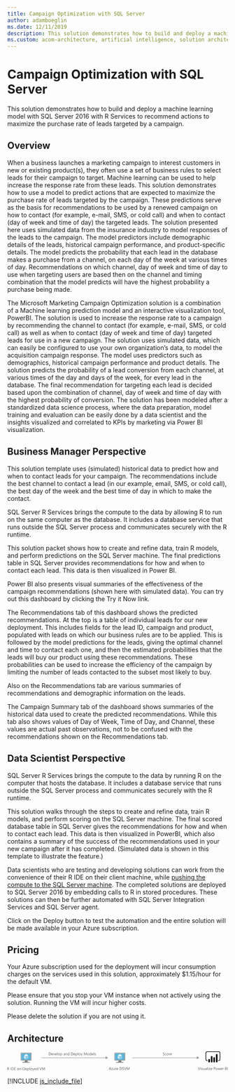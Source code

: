 ```yaml
---
title: Campaign Optimization with SQL Server
author: adamboeglin
ms.date: 12/11/2019
description: This solution demonstrates how to build and deploy a machine learning model with SQL Server 2016 with R Services to recommend actions to maximize the purchase rate of leads targeted by a campaign.
ms.custom: acom-architecture, artificial intelligence, solution architectures, Azure, ai gallery
---
```

# Campaign Optimization with SQL Server

This solution demonstrates how to build and deploy a machine learning model with SQL Server 2016 with R Services to recommend actions to maximize the purchase rate of leads targeted by a campaign.


## Overview

When a business launches a marketing campaign to interest customers in new or existing product(s), they often use a set of business rules to select leads for their campaign to target. Machine learning can be used to help increase the response rate from these leads. This solution demonstrates how to use a model to predict actions that are expected to maximize the purchase rate of leads targeted by the campaign. These predictions serve as the basis for recommendations to be used by a renewed campaign on how to contact (for example, e-mail, SMS, or cold call) and when to contact (day of week and time of day) the targeted leads. The solution presented here uses simulated data from the insurance industry to model responses of the leads to the campaign. The model predictors include demographic details of the leads, historical campaign performance, and product-specific details. The model predicts the probability that each lead in the database makes a purchase from a channel, on each day of the week at various times of day. Recommendations on which channel, day of week and time of day to use when targeting users are based then on the channel and timing combination that the model predicts will have the highest probability a purchase being made.

The Microsoft Marketing Campaign Optimization solution is a combination of a Machine learning prediction model and an interactive visualization tool, PowerBI. The solution is used to increase the response rate to a campaign by recommending the channel to contact (for example, e-mail, SMS, or cold call) as well as when to contact (day of week and time of day) targeted leads for use in a new campaign. The solution uses simulated data, which can easily be configured to use your own organization’s data, to model the acquisition campaign response. The model uses predictors such as demographics, historical campaign performance and product details. The solution predicts the probability of a lead conversion from each channel, at various times of the day and days of the week, for every lead in the database. The final recommendation for targeting each lead is decided based upon the combination of channel, day of week and time of day with the highest probability of conversion. The solution has been modeled after a standardized data science process, where the data preparation, model training and evaluation can be easily done by a data scientist and the insights visualized and correlated to KPIs by marketing via Power BI visualization.


## Business Manager Perspective

This solution template uses (simulated) historical data to predict how and when to contact leads for your campaign. The recommendations include the best channel to contact a lead (in our example, email, SMS, or cold call), the best day of the week and the best time of day in which to make the contact.

SQL Server R Services brings the compute to the data by allowing R to run on the same computer as the database. It includes a database service that runs outside the SQL Server process and communicates securely with the R runtime.

This solution packet shows how to create and refine data, train R models, and perform predictions on the SQL Server machine. The final predictions table in SQL Server provides recommendations for how and when to contact each lead. This data is then visualized in Power BI.

Power BI also presents visual summaries of the effectiveness of the campaign recommendations (shown here with simulated data). You can try out this dashboard by clicking the Try it Now link.

The Recommendations tab of this dashboard shows the predicted recommendations. At the top is a table of individual leads for our new deployment. This includes fields for the lead ID, campaign and product, populated with leads on which our business rules are to be applied. This is followed by the model predictions for the leads, giving the optimal channel and time to contact each one, and then the estimated probabilities that the leads will buy our product using these recommendations. These probabilities can be used to increase the efficiency of the campaign by limiting the number of leads contacted to the subset most likely to buy.

Also on the Recommendations tab are various summaries of recommendations and demographic information on the leads.

The Campaign Summary tab of the dashboard shows summaries of the historical data used to create the predicted recommendations. While this tab also shows values of Day of Week, Time of Day, and Channel, these values are actual past observations, not to be confused with the recommendations shown on the Recommendations tab.


## Data Scientist Perspective

SQL Server R Services brings the compute to the data by running R on the computer that hosts the database. It includes a database service that runs outside the SQL Server process and communicates securely with the R runtime.

This solution walks through the steps to create and refine data, train R models, and perform scoring on the SQL Server machine. The final scored database table in SQL Server gives the recommendations for how and when to contact each lead. This data is then visualized in PowerBI, which also contains a summary of the success of the recommendations used in your new campaign after it has completed. (Simulated data is shown in this template to illustrate the feature.)

Data scientists who are testing and developing solutions can work from the convenience of their R IDE on their client machine, while [pushing the compute to the SQL Server machine](https://docs.microsoft.com/en-us/sql/advanced-analytics/r/getting-started-with-sql-server-r-services/). The completed solutions are deployed to SQL Server 2016 by embedding calls to R in stored procedures. These solutions can then be further automated with SQL Server Integration Services and SQL Server agent.

Click on the Deploy button to test the automation and the entire solution will be made available in your Azure subscription.


## Pricing

Your Azure subscription used for the deployment will incur consumption charges on the services used in this solution, approximately $1.15/hour for the default VM.

Please ensure that you stop your VM instance when not actively using the solution. Running the VM will incur higher costs.

Please delete the solution if you are not using it.


## Architecture

<svg class="architecture-diagram" aria-labelledby="campaign-optimization-with-sql-server" height="71.779" viewbox="0 0 811.074 71.779" width="811.074" xmlns="https://www.w3.org/2000/svg"><title id="campaign-optimization-with-sql-server">Campaign Optimization with SQL Server</title><desc>This solution demonstrates how to build and deploy a machine learning model with SQL Server 2016 with R Services to recommend actions to maximize the purchase rate of leads targeted by a campaign.</desc><rect fill="#969696" height="1.5" width="238.266" x="124.922" y="22.731"></rect><polygon fill="#969696" points="361.655 18.246 370.722 23.481 361.655 28.717 361.655 18.246"></polygon><rect fill="#969696" height="1.5" width="239.266" x="459.922" y="22.731"></rect><polygon fill="#969696" points="697.655 18.246 706.722 23.481 697.655 28.717 697.655 18.246"></polygon><path d="M382.074,67.9H380.8l-1.039-2.748h-4.156L374.63,67.9h-1.278l3.76-9.8H378.3Zm-2.687-3.78-1.538-4.177a4,4,0,0,1-.15-.656h-.027a3.733,3.733,0,0,1-.157.656l-1.524,4.177Z" fill="#5b5b5b"></path><path d="M388.247,61.224,384.1,66.946h4.1V67.9h-5.749v-.349L386.6,61.86h-3.753V60.9h5.4Z" fill="#5b5b5b"></path><path d="M395.356,67.9h-1.121V66.8h-.027a2.3,2.3,0,0,1-2.16,1.271q-2.5,0-2.5-2.98V60.9h1.114v4.006q0,2.215,1.7,2.215a1.719,1.719,0,0,0,1.351-.6,2.321,2.321,0,0,0,.529-1.583V60.9h1.121Z" fill="#5b5b5b"></path><path d="M401.27,62.037a1.372,1.372,0,0,0-.848-.226,1.433,1.433,0,0,0-1.2.677,3.136,3.136,0,0,0-.481,1.846V67.9h-1.121v-7h1.121v1.442h.027a2.447,2.447,0,0,1,.731-1.152,1.67,1.67,0,0,1,1.1-.413,1.837,1.837,0,0,1,.67.1Z" fill="#5b5b5b"></path><path d="M407.928,64.683h-4.942a2.614,2.614,0,0,0,.629,1.8,2.167,2.167,0,0,0,1.654.636,3.441,3.441,0,0,0,2.174-.779V67.4a4.065,4.065,0,0,1-2.44.67,2.954,2.954,0,0,1-2.331-.954,3.9,3.9,0,0,1-.848-2.683,3.832,3.832,0,0,1,.926-2.663,2.973,2.973,0,0,1,2.3-1.028,2.63,2.63,0,0,1,2.126.889,3.707,3.707,0,0,1,.752,2.468Zm-1.148-.95a2.286,2.286,0,0,0-.468-1.511,1.6,1.6,0,0,0-1.282-.54,1.809,1.809,0,0,0-1.347.567A2.574,2.574,0,0,0,403,63.733Z" fill="#5b5b5b"></path><path d="M413.608,67.9V58.1h2.707q5.181,0,5.182,4.778a4.811,4.811,0,0,1-1.439,3.646,5.334,5.334,0,0,1-3.852,1.378Zm1.148-8.764v7.725h1.463a4.155,4.155,0,0,0,3-1.032,3.868,3.868,0,0,0,1.073-2.926q0-3.768-4.006-3.767Z" fill="#5b5b5b"></path><path d="M422.967,67.506V66.153a2.633,2.633,0,0,0,.558.369,4.349,4.349,0,0,0,.684.276,5.231,5.231,0,0,0,.721.175,4.018,4.018,0,0,0,.67.062,2.624,2.624,0,0,0,1.582-.393,1.476,1.476,0,0,0,.35-1.822,2,2,0,0,0-.482-.537,4.815,4.815,0,0,0-.729-.465c-.279-.147-.582-.3-.905-.468q-.513-.259-.957-.526a4.13,4.13,0,0,1-.772-.588,2.451,2.451,0,0,1-.516-.729,2.479,2.479,0,0,1,.105-2.119,2.519,2.519,0,0,1,.772-.816,3.5,3.5,0,0,1,1.091-.479,4.955,4.955,0,0,1,1.247-.157,4.783,4.783,0,0,1,2.112.349v1.292a3.829,3.829,0,0,0-2.229-.6,3.636,3.636,0,0,0-.752.079,2.084,2.084,0,0,0-.67.256,1.491,1.491,0,0,0-.479.458,1.216,1.216,0,0,0-.185.684,1.413,1.413,0,0,0,.14.649,1.6,1.6,0,0,0,.414.5,4.121,4.121,0,0,0,.666.438q.394.212.906.465t1,.547a4.573,4.573,0,0,1,.827.636,2.815,2.815,0,0,1,.563.772,2.163,2.163,0,0,1,.209.971,2.472,2.472,0,0,1-.283,1.228,2.341,2.341,0,0,1-.766.816,3.379,3.379,0,0,1-1.111.455,6.129,6.129,0,0,1-1.326.14,5.326,5.326,0,0,1-.574-.038q-.343-.037-.7-.109a5.43,5.43,0,0,1-.674-.178A2.09,2.09,0,0,1,422.967,67.506Z" fill="#5b5b5b"></path><path d="M438.149,58.1l-3.63,9.8h-1.265L429.7,58.1h1.278l2.714,7.772a4.68,4.68,0,0,1,.2.868h.027a4.217,4.217,0,0,1,.226-.882l2.769-7.759Z" fill="#5b5b5b"></path><path d="M449.552,67.9H448.41V61.326q0-.779.1-1.907h-.027a6.194,6.194,0,0,1-.294.95l-3.35,7.533h-.561l-3.343-7.479a5.8,5.8,0,0,1-.294-1h-.027q.054.589.055,1.921V67.9h-1.107V58.1h1.518l3.008,6.836a8.77,8.77,0,0,1,.451,1.176h.041c.2-.538.354-.938.472-1.2l3.069-6.809h1.436Z" fill="#5b5b5b"></path><path d="M572.794,13.506V12.153a2.625,2.625,0,0,0,.557.369,4.466,4.466,0,0,0,.684.276,5.349,5.349,0,0,0,.722.175,4.018,4.018,0,0,0,.67.062,2.631,2.631,0,0,0,1.583-.393,1.333,1.333,0,0,0,.522-1.132,1.317,1.317,0,0,0-.175-.69,1.961,1.961,0,0,0-.481-.537,4.9,4.9,0,0,0-.728-.465q-.422-.221-.906-.468-.513-.259-.957-.526a4.1,4.1,0,0,1-.772-.588A2.472,2.472,0,0,1,573,7.507a2.252,2.252,0,0,1-.187-.953,2.241,2.241,0,0,1,.294-1.166,2.529,2.529,0,0,1,.772-.816,3.5,3.5,0,0,1,1.09-.479,4.968,4.968,0,0,1,1.248-.157,4.783,4.783,0,0,1,2.112.349V5.576a3.826,3.826,0,0,0-2.229-.6,3.643,3.643,0,0,0-.752.079,2.093,2.093,0,0,0-.67.256,1.491,1.491,0,0,0-.479.458,1.216,1.216,0,0,0-.185.684,1.4,1.4,0,0,0,.141.649,1.584,1.584,0,0,0,.413.5,4.132,4.132,0,0,0,.667.438q.393.212.905.465t1,.547a4.573,4.573,0,0,1,.827.636,2.859,2.859,0,0,1,.564.772,2.176,2.176,0,0,1,.208.971,2.462,2.462,0,0,1-.284,1.228,2.315,2.315,0,0,1-.766.816,3.357,3.357,0,0,1-1.11.455,6.122,6.122,0,0,1-1.326.14,5.326,5.326,0,0,1-.574-.038q-.341-.037-.7-.109a5.325,5.325,0,0,1-.673-.178A2.048,2.048,0,0,1,572.794,13.506Z" fill="#5b5b5b"></path><path d="M585.311,13.581a3.637,3.637,0,0,1-1.914.485,3.174,3.174,0,0,1-2.417-.974,3.536,3.536,0,0,1-.919-2.526,3.877,3.877,0,0,1,.991-2.778,3.465,3.465,0,0,1,2.646-1.05,3.688,3.688,0,0,1,1.627.342V8.229a2.852,2.852,0,0,0-1.668-.547,2.259,2.259,0,0,0-1.761.769,2.926,2.926,0,0,0-.687,2.021,2.782,2.782,0,0,0,.646,1.941,2.23,2.23,0,0,0,1.733.711,2.807,2.807,0,0,0,1.723-.608Z" fill="#5b5b5b"></path><path d="M589.932,14.067a3.245,3.245,0,0,1-2.478-.981,3.629,3.629,0,0,1-.927-2.6,3.784,3.784,0,0,1,.964-2.755,3.468,3.468,0,0,1,2.6-.991,3.141,3.141,0,0,1,2.444.964,3.824,3.824,0,0,1,.878,2.673,3.761,3.761,0,0,1-.946,2.683A3.318,3.318,0,0,1,589.932,14.067Zm.082-6.385a2.132,2.132,0,0,0-1.709.735,3.017,3.017,0,0,0-.629,2.026,2.855,2.855,0,0,0,.636,1.962,2.161,2.161,0,0,0,1.7.718,2.049,2.049,0,0,0,1.671-.7,3.048,3.048,0,0,0,.585-2,3.1,3.1,0,0,0-.585-2.023A2.039,2.039,0,0,0,590.014,7.682Z" fill="#5b5b5b"></path><path d="M598.859,8.037a1.372,1.372,0,0,0-.848-.226,1.433,1.433,0,0,0-1.2.677,3.136,3.136,0,0,0-.481,1.846V13.9h-1.121v-7h1.121V8.345h.027a2.447,2.447,0,0,1,.731-1.152,1.67,1.67,0,0,1,1.1-.413,1.837,1.837,0,0,1,.67.1Z" fill="#5b5b5b"></path><path d="M605.518,10.683h-4.942a2.614,2.614,0,0,0,.629,1.8,2.167,2.167,0,0,0,1.654.636,3.441,3.441,0,0,0,2.174-.779V13.4a4.065,4.065,0,0,1-2.44.67,2.954,2.954,0,0,1-2.331-.954,3.9,3.9,0,0,1-.848-2.683,3.832,3.832,0,0,1,.926-2.663,2.973,2.973,0,0,1,2.3-1.028,2.63,2.63,0,0,1,2.126.889,3.707,3.707,0,0,1,.752,2.468Zm-1.148-.95a2.286,2.286,0,0,0-.468-1.511,1.6,1.6,0,0,0-1.282-.54,1.809,1.809,0,0,0-1.347.567,2.574,2.574,0,0,0-.684,1.483Z" fill="#5b5b5b"></path><path d="M152.753,13.9V4.1h2.707q5.181,0,5.182,4.778a4.812,4.812,0,0,1-1.439,3.646,5.336,5.336,0,0,1-3.852,1.378ZM153.9,5.139v7.725h1.463a4.155,4.155,0,0,0,3-1.032,3.87,3.87,0,0,0,1.073-2.926q0-3.768-4.006-3.767Z" fill="#5b5b5b"></path><path d="M168.045,10.683H163.1a2.616,2.616,0,0,0,.629,1.8,2.167,2.167,0,0,0,1.654.636,3.441,3.441,0,0,0,2.174-.779V13.4a4.065,4.065,0,0,1-2.44.67,2.955,2.955,0,0,1-2.331-.954,3.9,3.9,0,0,1-.848-2.683,3.83,3.83,0,0,1,.926-2.663,2.971,2.971,0,0,1,2.3-1.028,2.631,2.631,0,0,1,2.126.889,3.707,3.707,0,0,1,.752,2.468Zm-1.148-.95a2.281,2.281,0,0,0-.468-1.511,1.6,1.6,0,0,0-1.282-.54,1.808,1.808,0,0,0-1.347.567,2.577,2.577,0,0,0-.684,1.483Z" fill="#5b5b5b"></path><path d="M175.243,6.9l-2.789,7h-1.1l-2.652-7h1.23l1.777,5.086a4.618,4.618,0,0,1,.246.978h.027a4.576,4.576,0,0,1,.219-.95L174.061,6.9Z" fill="#5b5b5b"></path><path d="M181.99,10.683h-4.942a2.616,2.616,0,0,0,.629,1.8,2.167,2.167,0,0,0,1.654.636,3.441,3.441,0,0,0,2.174-.779V13.4a4.065,4.065,0,0,1-2.44.67,2.955,2.955,0,0,1-2.331-.954,3.9,3.9,0,0,1-.848-2.683,3.83,3.83,0,0,1,.926-2.663,2.971,2.971,0,0,1,2.3-1.028,2.631,2.631,0,0,1,2.126.889,3.707,3.707,0,0,1,.752,2.468Zm-1.148-.95a2.281,2.281,0,0,0-.468-1.511,1.6,1.6,0,0,0-1.282-.54,1.808,1.808,0,0,0-1.347.567,2.577,2.577,0,0,0-.684,1.483Z" fill="#5b5b5b"></path><path d="M184.807,13.9h-1.121V3.539h1.121Z" fill="#5b5b5b"></path><path d="M190,14.067a3.246,3.246,0,0,1-2.478-.981,3.631,3.631,0,0,1-.926-2.6,3.784,3.784,0,0,1,.964-2.755,3.468,3.468,0,0,1,2.6-.991,3.14,3.14,0,0,1,2.444.964,3.822,3.822,0,0,1,.878,2.673,3.759,3.759,0,0,1-.947,2.683A3.316,3.316,0,0,1,190,14.067Zm.082-6.385a2.131,2.131,0,0,0-1.709.735,3.015,3.015,0,0,0-.629,2.026,2.855,2.855,0,0,0,.636,1.962,2.161,2.161,0,0,0,1.7.718,2.051,2.051,0,0,0,1.671-.7,3.054,3.054,0,0,0,.584-2,3.107,3.107,0,0,0-.584-2.023A2.041,2.041,0,0,0,190.084,7.682Z" fill="#5b5b5b"></path><path d="M196.428,12.891H196.4v4.231h-1.121V6.9H196.4v1.23h.027a2.651,2.651,0,0,1,2.42-1.395,2.563,2.563,0,0,1,2.112.94,3.89,3.89,0,0,1,.759,2.519,4.344,4.344,0,0,1-.854,2.813,2.848,2.848,0,0,1-2.338,1.056A2.341,2.341,0,0,1,196.428,12.891Zm-.027-2.823v.978a2.084,2.084,0,0,0,.564,1.474,2.012,2.012,0,0,0,3.028-.175,3.573,3.573,0,0,0,.578-2.167,2.822,2.822,0,0,0-.54-1.832,1.789,1.789,0,0,0-1.463-.663A1.984,1.984,0,0,0,197,8.363,2.5,2.5,0,0,0,196.4,10.068Z" fill="#5b5b5b"></path><path d="M212.355,13.9h-1.121V12.809h-.027a2.347,2.347,0,0,1-2.153,1.258,2.3,2.3,0,0,1-1.637-.554,1.919,1.919,0,0,1-.591-1.47q0-1.961,2.311-2.283l2.1-.294q0-1.784-1.442-1.784a3.445,3.445,0,0,0-2.283.861V7.395a4.337,4.337,0,0,1,2.379-.656q2.468,0,2.468,2.611Zm-1.121-3.541-1.688.232a2.759,2.759,0,0,0-1.176.386,1.115,1.115,0,0,0-.4.981,1.067,1.067,0,0,0,.366.837,1.411,1.411,0,0,0,.974.325,1.8,1.8,0,0,0,1.377-.585,2.086,2.086,0,0,0,.543-1.479Z" fill="#5b5b5b"></path><path d="M220.278,13.9h-1.121V9.91q0-2.228-1.627-2.229a1.766,1.766,0,0,0-1.391.632,2.346,2.346,0,0,0-.55,1.6V13.9h-1.121v-7h1.121V8.065h.027a2.526,2.526,0,0,1,2.3-1.326,2.142,2.142,0,0,1,1.757.741,3.308,3.308,0,0,1,.608,2.144Z" fill="#5b5b5b"></path><path d="M228.365,13.9h-1.121V12.713h-.027a2.824,2.824,0,0,1-4.515.413,3.853,3.853,0,0,1-.79-2.56,4.2,4.2,0,0,1,.875-2.782,2.885,2.885,0,0,1,2.331-1.046,2.243,2.243,0,0,1,2.1,1.135h.027V3.539h1.121Zm-1.121-3.165V9.705a2,2,0,0,0-.561-1.436,1.882,1.882,0,0,0-1.422-.588,1.936,1.936,0,0,0-1.613.752,3.294,3.294,0,0,0-.588,2.078,2.966,2.966,0,0,0,.564,1.911,1.843,1.843,0,0,0,1.514.7,1.915,1.915,0,0,0,1.521-.677A2.522,2.522,0,0,0,227.244,10.738Z" fill="#5b5b5b"></path><path d="M234.62,13.9V4.1h2.707q5.181,0,5.182,4.778a4.812,4.812,0,0,1-1.439,3.646,5.336,5.336,0,0,1-3.852,1.378Zm1.148-8.764v7.725h1.463a4.155,4.155,0,0,0,3-1.032,3.87,3.87,0,0,0,1.073-2.926q0-3.768-4.006-3.767Z" fill="#5b5b5b"></path><path d="M249.912,10.683H244.97a2.616,2.616,0,0,0,.629,1.8,2.167,2.167,0,0,0,1.654.636,3.441,3.441,0,0,0,2.174-.779V13.4a4.065,4.065,0,0,1-2.44.67,2.955,2.955,0,0,1-2.331-.954,3.9,3.9,0,0,1-.848-2.683,3.83,3.83,0,0,1,.926-2.663,2.971,2.971,0,0,1,2.3-1.028,2.631,2.631,0,0,1,2.126.889,3.707,3.707,0,0,1,.752,2.468Zm-1.148-.95a2.281,2.281,0,0,0-.468-1.511,1.6,1.6,0,0,0-1.282-.54,1.808,1.808,0,0,0-1.347.567,2.577,2.577,0,0,0-.684,1.483Z" fill="#5b5b5b"></path><path d="M252.756,12.891h-.027v4.231h-1.121V6.9h1.121v1.23h.027a2.651,2.651,0,0,1,2.42-1.395,2.563,2.563,0,0,1,2.112.94,3.89,3.89,0,0,1,.759,2.519,4.344,4.344,0,0,1-.854,2.813,2.848,2.848,0,0,1-2.338,1.056A2.341,2.341,0,0,1,252.756,12.891Zm-.027-2.823v.978a2.084,2.084,0,0,0,.564,1.474,2.012,2.012,0,0,0,3.028-.175,3.573,3.573,0,0,0,.578-2.167,2.822,2.822,0,0,0-.54-1.832,1.789,1.789,0,0,0-1.463-.663,1.984,1.984,0,0,0-1.572.681A2.5,2.5,0,0,0,252.729,10.068Z" fill="#5b5b5b"></path><path d="M260.959,13.9h-1.121V3.539h1.121Z" fill="#5b5b5b"></path><path d="M266.154,14.067a3.246,3.246,0,0,1-2.478-.981,3.631,3.631,0,0,1-.926-2.6,3.784,3.784,0,0,1,.964-2.755,3.468,3.468,0,0,1,2.6-.991,3.14,3.14,0,0,1,2.444.964,3.822,3.822,0,0,1,.878,2.673,3.759,3.759,0,0,1-.947,2.683A3.316,3.316,0,0,1,266.154,14.067Zm.082-6.385a2.131,2.131,0,0,0-1.709.735,3.015,3.015,0,0,0-.629,2.026,2.855,2.855,0,0,0,.636,1.962,2.161,2.161,0,0,0,1.7.718,2.051,2.051,0,0,0,1.671-.7,3.054,3.054,0,0,0,.584-2,3.107,3.107,0,0,0-.584-2.023A2.041,2.041,0,0,0,266.236,7.682Z" fill="#5b5b5b"></path><path d="M277,6.9l-3.22,8.121q-.861,2.174-2.42,2.174a2.586,2.586,0,0,1-.731-.089v-1a2.076,2.076,0,0,0,.663.123,1.374,1.374,0,0,0,1.271-1.012l.561-1.326L270.393,6.9h1.244l1.894,5.387q.034.1.144.533h.041q.034-.164.137-.52l1.989-5.4Z" fill="#5b5b5b"></path><path d="M292.186,13.9h-1.142V7.326q0-.779.1-1.907h-.027a6.085,6.085,0,0,1-.294.95l-3.35,7.533h-.561l-3.343-7.479a5.889,5.889,0,0,1-.294-1h-.027q.054.589.055,1.921V13.9h-1.107V4.1h1.518l3.008,6.836a8.77,8.77,0,0,1,.451,1.176h.041c.2-.538.353-.938.472-1.2L290.75,4.1h1.436Z" fill="#5b5b5b"></path><path d="M297.538,14.067a3.247,3.247,0,0,1-2.479-.981,3.632,3.632,0,0,1-.926-2.6A3.784,3.784,0,0,1,295.1,7.73a3.468,3.468,0,0,1,2.6-.991,3.138,3.138,0,0,1,2.443.964,3.82,3.82,0,0,1,.879,2.673,3.757,3.757,0,0,1-.947,2.683A3.314,3.314,0,0,1,297.538,14.067Zm.082-6.385a2.13,2.13,0,0,0-1.709.735,3.012,3.012,0,0,0-.629,2.026,2.855,2.855,0,0,0,.636,1.962,2.161,2.161,0,0,0,1.7.718,2.054,2.054,0,0,0,1.672-.7,3.059,3.059,0,0,0,.584-2,3.113,3.113,0,0,0-.584-2.023A2.044,2.044,0,0,0,297.62,7.682Z" fill="#5b5b5b"></path><path d="M308.79,13.9h-1.121V12.713h-.027a2.589,2.589,0,0,1-2.406,1.354,2.616,2.616,0,0,1-2.109-.94,3.859,3.859,0,0,1-.789-2.56,4.192,4.192,0,0,1,.875-2.782,2.885,2.885,0,0,1,2.331-1.046,2.243,2.243,0,0,1,2.1,1.135h.027V3.539h1.121Zm-1.121-3.165V9.705a2,2,0,0,0-.561-1.436,1.882,1.882,0,0,0-1.422-.588,1.936,1.936,0,0,0-1.613.752,3.291,3.291,0,0,0-.588,2.078,2.961,2.961,0,0,0,.564,1.911,1.841,1.841,0,0,0,1.514.7,1.918,1.918,0,0,0,1.521-.677A2.527,2.527,0,0,0,307.669,10.738Z" fill="#5b5b5b"></path><path d="M316.686,10.683h-4.942a2.614,2.614,0,0,0,.629,1.8,2.167,2.167,0,0,0,1.654.636,3.441,3.441,0,0,0,2.174-.779V13.4a4.065,4.065,0,0,1-2.44.67,2.954,2.954,0,0,1-2.331-.954,3.9,3.9,0,0,1-.848-2.683,3.832,3.832,0,0,1,.926-2.663,2.973,2.973,0,0,1,2.3-1.028,2.63,2.63,0,0,1,2.126.889,3.707,3.707,0,0,1,.752,2.468Zm-1.148-.95a2.286,2.286,0,0,0-.468-1.511,1.6,1.6,0,0,0-1.282-.54,1.809,1.809,0,0,0-1.347.567,2.574,2.574,0,0,0-.684,1.483Z" fill="#5b5b5b"></path><path d="M319.5,13.9h-1.121V3.539H319.5Z" fill="#5b5b5b"></path><path d="M321.348,13.65v-1.2a3.316,3.316,0,0,0,2.017.677q1.477,0,1.477-.984a.854.854,0,0,0-.127-.476,1.258,1.258,0,0,0-.342-.345,2.584,2.584,0,0,0-.506-.271c-.193-.079-.4-.162-.625-.249a8.022,8.022,0,0,1-.816-.372,2.48,2.48,0,0,1-.588-.424,1.559,1.559,0,0,1-.355-.537,1.9,1.9,0,0,1-.12-.7,1.677,1.677,0,0,1,.226-.872,1.994,1.994,0,0,1,.6-.635,2.768,2.768,0,0,1,.857-.387,3.842,3.842,0,0,1,1-.13,4.01,4.01,0,0,1,1.627.314V8.188a3.173,3.173,0,0,0-1.777-.506,2.112,2.112,0,0,0-.567.071,1.391,1.391,0,0,0-.434.2.936.936,0,0,0-.281.312.823.823,0,0,0-.1.4.966.966,0,0,0,.1.458,1.01,1.01,0,0,0,.291.328,2.225,2.225,0,0,0,.465.26c.182.078.39.162.622.253a8.453,8.453,0,0,1,.834.366,2.808,2.808,0,0,1,.629.424,1.638,1.638,0,0,1,.4.543,1.749,1.749,0,0,1,.141.731,1.726,1.726,0,0,1-.229.9,1.971,1.971,0,0,1-.612.636,2.821,2.821,0,0,1-.882.376,4.358,4.358,0,0,1-1.046.123A3.979,3.979,0,0,1,321.348,13.65Z" fill="#5b5b5b"></path><path d="M710.251,58.1l-3.63,9.8h-1.265L701.8,58.1h1.278l2.714,7.772a4.68,4.68,0,0,1,.2.868h.027a4.217,4.217,0,0,1,.226-.882l2.769-7.759Z" fill="#5b5b5b"></path><path d="M712.083,59.125a.71.71,0,0,1-.513-.205.69.69,0,0,1-.212-.52.719.719,0,0,1,.725-.731.724.724,0,0,1,.523.209.731.731,0,0,1,0,1.035A.723.723,0,0,1,712.083,59.125Zm.547,8.777h-1.121v-7h1.121Z" fill="#5b5b5b"></path><path d="M714.476,67.65v-1.2a3.318,3.318,0,0,0,2.017.677q1.477,0,1.477-.984a.861.861,0,0,0-.126-.476,1.3,1.3,0,0,0-.342-.345,2.671,2.671,0,0,0-.506-.271c-.194-.079-.4-.162-.626-.249a8.246,8.246,0,0,1-.817-.372,2.541,2.541,0,0,1-.588-.424,1.6,1.6,0,0,1-.355-.537,1.916,1.916,0,0,1-.119-.7,1.677,1.677,0,0,1,.226-.872,1.994,1.994,0,0,1,.6-.635,2.764,2.764,0,0,1,.858-.387,3.824,3.824,0,0,1,.994-.13,4.013,4.013,0,0,1,1.627.314v1.135a3.175,3.175,0,0,0-1.777-.506,2.117,2.117,0,0,0-.567.071,1.407,1.407,0,0,0-.435.2.93.93,0,0,0-.279.312.813.813,0,0,0-.1.4.954.954,0,0,0,.1.458,1,1,0,0,0,.29.328,2.25,2.25,0,0,0,.465.26q.274.117.622.253a8.453,8.453,0,0,1,.834.366,2.831,2.831,0,0,1,.629.424,1.655,1.655,0,0,1,.4.543,1.764,1.764,0,0,1,.14.731,1.717,1.717,0,0,1-.229.9,1.958,1.958,0,0,1-.611.636,2.821,2.821,0,0,1-.882.376,4.358,4.358,0,0,1-1.046.123A3.977,3.977,0,0,1,714.476,67.65Z" fill="#5b5b5b"></path><path d="M726.5,67.9h-1.121V66.8h-.027a2.3,2.3,0,0,1-2.16,1.271q-2.5,0-2.5-2.98V60.9H721.8v4.006q0,2.215,1.7,2.215a1.716,1.716,0,0,0,1.35-.6,2.317,2.317,0,0,0,.53-1.583V60.9H726.5Z" fill="#5b5b5b"></path><path d="M733.773,67.9h-1.121V66.809h-.027a2.347,2.347,0,0,1-2.153,1.258,2.3,2.3,0,0,1-1.637-.554,1.918,1.918,0,0,1-.592-1.47q0-1.961,2.311-2.283l2.1-.294q0-1.784-1.442-1.784a3.444,3.444,0,0,0-2.283.861V61.395a4.335,4.335,0,0,1,2.379-.656q2.467,0,2.468,2.611Zm-1.121-3.541-1.688.232a2.756,2.756,0,0,0-1.176.386,1.115,1.115,0,0,0-.4.981,1.068,1.068,0,0,0,.365.837,1.413,1.413,0,0,0,.975.325,1.794,1.794,0,0,0,1.377-.585,2.082,2.082,0,0,0,.544-1.479Z" fill="#5b5b5b"></path><path d="M737.007,67.9h-1.121V57.539h1.121Z" fill="#5b5b5b"></path><path d="M739.851,59.125a.71.71,0,0,1-.513-.205.69.69,0,0,1-.212-.52.719.719,0,0,1,.725-.731.724.724,0,0,1,.523.209.731.731,0,0,1,0,1.035A.723.723,0,0,1,739.851,59.125ZM740.4,67.9h-1.121v-7H740.4Z" fill="#5b5b5b"></path><path d="M747.548,61.224l-4.143,5.722h4.1V67.9h-5.749v-.349L745.9,61.86h-3.753V60.9h5.4Z" fill="#5b5b5b"></path><path d="M754.623,64.683h-4.942a2.614,2.614,0,0,0,.629,1.8,2.167,2.167,0,0,0,1.654.636,3.441,3.441,0,0,0,2.174-.779V67.4a4.065,4.065,0,0,1-2.44.67,2.954,2.954,0,0,1-2.331-.954,3.9,3.9,0,0,1-.848-2.683,3.832,3.832,0,0,1,.926-2.663,2.973,2.973,0,0,1,2.3-1.028,2.63,2.63,0,0,1,2.126.889,3.707,3.707,0,0,1,.752,2.468Zm-1.148-.95a2.286,2.286,0,0,0-.468-1.511,1.6,1.6,0,0,0-1.282-.54,1.809,1.809,0,0,0-1.347.567,2.574,2.574,0,0,0-.684,1.483Z" fill="#5b5b5b"></path><path d="M761.452,64.2V67.9H760.3V58.1H763a3.556,3.556,0,0,1,2.438.766,2.735,2.735,0,0,1,.864,2.16,2.973,2.973,0,0,1-.96,2.283,3.671,3.671,0,0,1-2.595.889Zm0-5.059v4.02h1.2a2.682,2.682,0,0,0,1.814-.544,1.918,1.918,0,0,0,.626-1.534q0-1.941-2.3-1.941Z" fill="#5b5b5b"></path><path d="M770.4,68.067a3.245,3.245,0,0,1-2.478-.981,3.629,3.629,0,0,1-.927-2.6,3.784,3.784,0,0,1,.964-2.755,3.468,3.468,0,0,1,2.6-.991,3.141,3.141,0,0,1,2.444.964,3.824,3.824,0,0,1,.878,2.673,3.761,3.761,0,0,1-.946,2.683A3.318,3.318,0,0,1,770.4,68.067Zm.082-6.385a2.132,2.132,0,0,0-1.709.735,3.017,3.017,0,0,0-.629,2.026,2.855,2.855,0,0,0,.636,1.962,2.161,2.161,0,0,0,1.7.718,2.049,2.049,0,0,0,1.671-.7,3.048,3.048,0,0,0,.585-2,3.1,3.1,0,0,0-.585-2.023A2.039,2.039,0,0,0,770.482,61.682Z" fill="#5b5b5b"></path><path d="M784.5,60.9l-2.1,7h-1.162l-1.442-5.011a3.293,3.293,0,0,1-.109-.649h-.027a3.066,3.066,0,0,1-.144.636L777.947,67.9h-1.121l-2.119-7h1.176l1.449,5.264a3.167,3.167,0,0,1,.1.629h.055a2.942,2.942,0,0,1,.123-.643l1.613-5.25h1.025l1.449,5.277a3.8,3.8,0,0,1,.1.629h.055a2.886,2.886,0,0,1,.116-.629l1.422-5.277Z" fill="#5b5b5b"></path><path d="M791.353,64.683H786.41a2.618,2.618,0,0,0,.629,1.8,2.168,2.168,0,0,0,1.654.636,3.441,3.441,0,0,0,2.174-.779V67.4a4.065,4.065,0,0,1-2.44.67,2.956,2.956,0,0,1-2.331-.954,3.9,3.9,0,0,1-.848-2.683,3.828,3.828,0,0,1,.927-2.663,2.969,2.969,0,0,1,2.3-1.028,2.632,2.632,0,0,1,2.126.889,3.707,3.707,0,0,1,.752,2.468Zm-1.148-.95a2.276,2.276,0,0,0-.469-1.511,1.6,1.6,0,0,0-1.281-.54,1.808,1.808,0,0,0-1.347.567,2.58,2.58,0,0,0-.684,1.483Z" fill="#5b5b5b"></path><path d="M796.7,62.037a1.372,1.372,0,0,0-.848-.226,1.429,1.429,0,0,0-1.2.677,3.122,3.122,0,0,0-.482,1.846V67.9h-1.121v-7h1.121v1.442h.027a2.447,2.447,0,0,1,.731-1.152,1.668,1.668,0,0,1,1.1-.413,1.841,1.841,0,0,1,.67.1Z" fill="#5b5b5b"></path><path d="M801.9,67.9V58.1h2.789a3.053,3.053,0,0,1,2.017.622,2.012,2.012,0,0,1,.745,1.62A2.385,2.385,0,0,1,807,61.791a2.432,2.432,0,0,1-1.244.875v.027a2.49,2.49,0,0,1,1.586.749,2.3,2.3,0,0,1,.595,1.644,2.562,2.562,0,0,1-.9,2.037,3.358,3.358,0,0,1-2.276.779Zm1.148-8.764V62.3h1.176a2.23,2.23,0,0,0,1.483-.455,1.584,1.584,0,0,0,.54-1.281q0-1.43-1.88-1.429Zm0,4.2v3.527h1.559a2.335,2.335,0,0,0,1.569-.479,1.641,1.641,0,0,0,.557-1.312q0-1.736-2.365-1.736Z" fill="#5b5b5b"></path><path d="M811.074,67.9h-1.148V58.1h1.148Z" fill="#5b5b5b"></path><path d="M777.6,35.017h-1.09v-2.18h1.09a4.2,4.2,0,0,0,4.195-4.195V6.375a4.2,4.2,0,0,0-4.195-4.2H736.3a4.2,4.2,0,0,0-4.195,4.2V28.644a4.2,4.2,0,0,0,4.195,4.195h1.09v2.18H736.3a6.382,6.382,0,0,1-6.374-6.375V6.375A6.382,6.382,0,0,1,736.3,0h41.3a6.382,6.382,0,0,1,6.375,6.375V28.644a6.382,6.382,0,0,1-6.375,6.375"></path><path d="M743,27.719h0a2.958,2.958,0,0,1,2.958,2.958V37.5A2.958,2.958,0,0,1,743,40.457h0a2.958,2.958,0,0,1-2.959-2.957h0V30.678a2.958,2.958,0,0,1,2.958-2.958Z"></path><path d="M752.3,40.457a2.959,2.959,0,0,1-2.959-2.958V19.99a2.959,2.959,0,1,1,5.917,0V37.5a2.959,2.959,0,0,1-2.958,2.959"></path><path d="M770.907,40.371a2.959,2.959,0,0,1-2.959-2.958v-24.8a2.959,2.959,0,0,1,5.917,0h0v24.8a2.959,2.959,0,0,1-2.958,2.959"></path><path d="M761.6,40.457a2.959,2.959,0,0,1-2.959-2.958V24.492a2.959,2.959,0,1,1,5.917,0V37.5a2.959,2.959,0,0,1-2.958,2.959"></path><path d="M74.766,33.889H63.858c1.311,4.627-.45,5.291-8.163,5.291V41.6H81.923V39.18c-7.713,0-8.469-.661-7.157-5.291" fill="#7a7a7a"></path><path d="M86.442,4.579H50.932a2.269,2.269,0,0,0-2.18,2.284V31.626a2.256,2.256,0,0,0,2.18,2.265h35.51a2.479,2.479,0,0,0,2.424-2.265V6.863a2.488,2.488,0,0,0-2.424-2.284" fill="#a0a1a2"></path><g opacity="0.2" style="isolation: isolate"><path d="M86.467,4.582l-.025,0H50.931a2.268,2.268,0,0,0-2.18,2.284V31.626a2.256,2.256,0,0,0,2.18,2.266h.845Z" fill="#fff"></path></g><polygon fill="#59b4d9" points="85.734 7.667 85.734 30.804 51.792 30.804 51.792 7.667 85.734 7.667"></polygon><polygon fill="#59b4d9" points="51.792 30.804 51.839 30.804 51.839 7.667 82.87 7.621 82.872 7.621 51.792 7.667 51.792 30.804"></polygon><rect fill="#a0a1a2" height="2.424" width="26.227" x="55.695" y="39.179"></rect><path d="M69.224,6.26a.569.569,0,1,1-.57-.57.57.57,0,0,1,.57.57" fill="#b8d432"></path><path d="M69.246,18.534a.223.223,0,0,1-.108-.03l-7.063-4.077a.217.217,0,0,1-.106-.185.214.214,0,0,1,.106-.185L69.1,10.006a.215.215,0,0,1,.211,0l7.065,4.079a.215.215,0,0,1,0,.369L69.355,18.5a.216.216,0,0,1-.108.03" fill="#fff"></path><g opacity="0.7" style="isolation: isolate"><path d="M68.231,28.443a.2.2,0,0,1-.108-.029L61.082,24.35a.209.209,0,0,1-.109-.185V16.009a.217.217,0,0,1,.324-.185l7.041,4.063a.224.224,0,0,1,.1.187v8.156a.218.218,0,0,1-.1.185.225.225,0,0,1-.107.029" fill="#fff"></path></g><g opacity="0.4" style="isolation: isolate"><path d="M70.225,28.443a.23.23,0,0,1-.111-.029.217.217,0,0,1-.1-.185v-8.1a.221.221,0,0,1,.1-.185l7.041-4.063a.209.209,0,0,1,.212,0,.211.211,0,0,1,.108.185v8.1a.21.21,0,0,1-.108.185l-7.039,4.064a.19.19,0,0,1-.1.029" fill="#fff"></path></g><path d="M419.9,33.889H408.99c1.311,4.627-.45,5.291-8.163,5.291V41.6h26.227V39.18c-7.713,0-8.469-.661-7.157-5.291" fill="#7a7a7a"></path><path d="M431.574,4.579h-35.51a2.269,2.269,0,0,0-2.18,2.284V31.626a2.256,2.256,0,0,0,2.18,2.265h35.51A2.479,2.479,0,0,0,434,31.626V6.863a2.488,2.488,0,0,0-2.424-2.284" fill="#a0a1a2"></path><g opacity="0.2" style="isolation: isolate"><path d="M431.6,4.582l-.025,0h-35.51a2.268,2.268,0,0,0-2.18,2.284V31.626a2.256,2.256,0,0,0,2.18,2.266h.845Z" fill="#fff"></path></g><polygon fill="#59b4d9" points="430.866 7.667 430.866 30.804 396.924 30.804 396.924 7.667 430.866 7.667"></polygon><polygon fill="#59b4d9" points="396.924 30.804 396.97 30.804 396.97 7.667 428.002 7.621 428.003 7.621 396.924 7.667 396.924 30.804"></polygon><rect fill="#a0a1a2" height="2.424" width="26.227" x="400.827" y="39.179"></rect><path d="M414.355,6.26a.569.569,0,1,1-.57-.57.57.57,0,0,1,.57.57" fill="#b8d432"></path><path d="M414.378,18.534a.223.223,0,0,1-.108-.03l-7.063-4.077a.217.217,0,0,1-.106-.185.214.214,0,0,1,.106-.185l7.021-4.051a.215.215,0,0,1,.211,0l7.065,4.079a.215.215,0,0,1,0,.369l-7.018,4.05a.216.216,0,0,1-.108.03" fill="#fff"></path><g opacity="0.7" style="isolation: isolate"><path d="M413.363,28.443a.2.2,0,0,1-.108-.029l-7.042-4.064a.209.209,0,0,1-.109-.185V16.009a.217.217,0,0,1,.324-.185l7.041,4.063a.224.224,0,0,1,.1.187v8.156a.218.218,0,0,1-.1.185.225.225,0,0,1-.107.029" fill="#fff"></path></g><g opacity="0.4" style="isolation: isolate"><path d="M415.357,28.443a.23.23,0,0,1-.111-.029.217.217,0,0,1-.1-.185v-8.1a.221.221,0,0,1,.1-.185l7.041-4.063a.209.209,0,0,1,.212,0,.211.211,0,0,1,.108.185v8.1a.21.21,0,0,1-.108.185l-7.039,4.064a.19.19,0,0,1-.1.029" fill="#fff"></path></g><path d="M7.027,68.484H5.66L4.02,65.736a5.9,5.9,0,0,0-.437-.652,2.471,2.471,0,0,0-.434-.441,1.523,1.523,0,0,0-.479-.25,1.992,1.992,0,0,0-.578-.078H1.148v4.17H0v-9.8H2.926a4.194,4.194,0,0,1,1.186.16,2.66,2.66,0,0,1,.943.489,2.27,2.27,0,0,1,.625.817,2.7,2.7,0,0,1,.226,1.145,2.752,2.752,0,0,1-.154.939,2.46,2.46,0,0,1-.437.763,2.664,2.664,0,0,1-.684.571,3.5,3.5,0,0,1-.9.365v.027a2.022,2.022,0,0,1,.427.25,2.305,2.305,0,0,1,.345.331,4.375,4.375,0,0,1,.325.435c.107.161.227.35.359.563ZM1.148,59.72v3.555H2.707a2.355,2.355,0,0,0,.8-.13,1.86,1.86,0,0,0,.632-.372,1.7,1.7,0,0,0,.417-.6,1.993,1.993,0,0,0,.15-.789,1.536,1.536,0,0,0-.509-1.227,2.182,2.182,0,0,0-1.473-.441Z" fill="#5b5b5b"></path><path d="M13.357,68.484H12.209v-9.8h1.148Z" fill="#5b5b5b"></path><path d="M15.935,68.484v-9.8h2.707q5.181,0,5.182,4.778a4.817,4.817,0,0,1-1.439,3.647,5.34,5.34,0,0,1-3.852,1.377Zm1.148-8.764v7.725h1.463a4.151,4.151,0,0,0,3-1.032,3.87,3.87,0,0,0,1.073-2.926q0-3.766-4.006-3.767Z" fill="#5b5b5b"></path><path d="M30.946,68.484h-5.2v-9.8h4.977V59.72H26.9v3.261H30.44v1.032H26.9v3.432h4.047Z" fill="#5b5b5b"></path><path d="M39.443,68.648a3.249,3.249,0,0,1-2.478-.98,3.635,3.635,0,0,1-.926-2.6A3.786,3.786,0,0,1,37,62.311a3.464,3.464,0,0,1,2.6-.991,3.14,3.14,0,0,1,2.444.964,3.824,3.824,0,0,1,.878,2.673,3.761,3.761,0,0,1-.947,2.684A3.319,3.319,0,0,1,39.443,68.648Zm.082-6.385A2.133,2.133,0,0,0,37.816,63a3.019,3.019,0,0,0-.629,2.027,2.853,2.853,0,0,0,.636,1.962,2.161,2.161,0,0,0,1.7.718A2.049,2.049,0,0,0,41.2,67a3.057,3.057,0,0,0,.584-2,3.109,3.109,0,0,0-.584-2.023A2.039,2.039,0,0,0,39.525,62.263Z" fill="#5b5b5b"></path><path d="M50.531,68.484H49.41V64.491q0-2.229-1.627-2.229a1.764,1.764,0,0,0-1.391.633,2.342,2.342,0,0,0-.55,1.6v3.992H44.721v-7h1.121v1.162h.027a2.525,2.525,0,0,1,2.3-1.326,2.14,2.14,0,0,1,1.757.742,3.3,3.3,0,0,1,.608,2.143Z" fill="#5b5b5b"></path><path d="M56.629,68.484v-9.8h2.707q5.181,0,5.182,4.778a4.817,4.817,0,0,1-1.439,3.647,5.34,5.34,0,0,1-3.852,1.377Zm1.148-8.764v7.725H59.24a4.151,4.151,0,0,0,3-1.032,3.87,3.87,0,0,0,1.073-2.926q0-3.766-4.006-3.767Z" fill="#5b5b5b"></path><path d="M71.921,65.264H66.979a2.616,2.616,0,0,0,.629,1.8,2.167,2.167,0,0,0,1.654.636,3.441,3.441,0,0,0,2.174-.779v1.053a4.058,4.058,0,0,1-2.44.67,2.961,2.961,0,0,1-2.331-.953,3.906,3.906,0,0,1-.848-2.684,3.824,3.824,0,0,1,.926-2.662,2.969,2.969,0,0,1,2.3-1.029,2.634,2.634,0,0,1,2.126.889,3.706,3.706,0,0,1,.752,2.468Zm-1.148-.95A2.285,2.285,0,0,0,70.3,62.8a1.594,1.594,0,0,0-1.282-.54,1.812,1.812,0,0,0-1.347.567,2.571,2.571,0,0,0-.684,1.483Z" fill="#5b5b5b"></path><path d="M74.765,67.472h-.027V71.7H73.616V61.484h1.121v1.23h.027a2.651,2.651,0,0,1,2.42-1.395,2.565,2.565,0,0,1,2.112.939,3.9,3.9,0,0,1,.759,2.52,4.336,4.336,0,0,1-.854,2.813,2.843,2.843,0,0,1-2.338,1.057A2.343,2.343,0,0,1,74.765,67.472Zm-.027-2.823v.978A2.08,2.08,0,0,0,75.3,67.1a2.011,2.011,0,0,0,3.028-.174,3.575,3.575,0,0,0,.578-2.167,2.824,2.824,0,0,0-.54-1.832,1.787,1.787,0,0,0-1.463-.663,1.987,1.987,0,0,0-1.572.68A2.5,2.5,0,0,0,74.737,64.649Z" fill="#5b5b5b"></path><path d="M82.968,68.484H81.847V58.12h1.121Z" fill="#5b5b5b"></path><path d="M88.163,68.648a3.249,3.249,0,0,1-2.478-.98,3.635,3.635,0,0,1-.926-2.6,3.786,3.786,0,0,1,.964-2.755,3.464,3.464,0,0,1,2.6-.991,3.14,3.14,0,0,1,2.444.964,3.824,3.824,0,0,1,.878,2.673A3.761,3.761,0,0,1,90.7,67.64,3.319,3.319,0,0,1,88.163,68.648Zm.082-6.385A2.133,2.133,0,0,0,86.536,63a3.019,3.019,0,0,0-.629,2.027,2.853,2.853,0,0,0,.636,1.962,2.161,2.161,0,0,0,1.7.718,2.049,2.049,0,0,0,1.671-.7,3.057,3.057,0,0,0,.584-2,3.109,3.109,0,0,0-.584-2.023A2.039,2.039,0,0,0,88.245,62.263Z" fill="#5b5b5b"></path><path d="M99.012,61.484,95.792,69.6q-.861,2.174-2.42,2.174a2.551,2.551,0,0,1-.731-.089v-1a2.076,2.076,0,0,0,.663.123A1.375,1.375,0,0,0,94.575,69.8l.561-1.326L92.4,61.484h1.244l1.894,5.387q.034.1.144.533h.041c.022-.109.068-.283.137-.52l1.989-5.4Z" fill="#5b5b5b"></path><path d="M105.772,65.264H100.83a2.616,2.616,0,0,0,.629,1.8,2.167,2.167,0,0,0,1.654.636,3.441,3.441,0,0,0,2.174-.779v1.053a4.058,4.058,0,0,1-2.44.67,2.961,2.961,0,0,1-2.331-.953,3.906,3.906,0,0,1-.848-2.684,3.824,3.824,0,0,1,.926-2.662,2.969,2.969,0,0,1,2.3-1.029,2.634,2.634,0,0,1,2.126.889,3.706,3.706,0,0,1,.752,2.468Zm-1.148-.95a2.285,2.285,0,0,0-.468-1.511,1.594,1.594,0,0,0-1.282-.54,1.812,1.812,0,0,0-1.347.567,2.571,2.571,0,0,0-.684,1.483Z" fill="#5b5b5b"></path><path d="M113.442,68.484h-1.121V67.294h-.027a2.588,2.588,0,0,1-2.406,1.354,2.616,2.616,0,0,1-2.109-.939,3.858,3.858,0,0,1-.79-2.561,4.193,4.193,0,0,1,.875-2.782A2.885,2.885,0,0,1,110.2,61.32a2.245,2.245,0,0,1,2.1,1.135h.027V58.12h1.121Zm-1.121-3.165V64.286a2.005,2.005,0,0,0-.561-1.436,1.878,1.878,0,0,0-1.422-.588,1.934,1.934,0,0,0-1.613.752,3.294,3.294,0,0,0-.588,2.078A2.961,2.961,0,0,0,108.7,67a1.841,1.841,0,0,0,1.514.7,1.915,1.915,0,0,0,1.521-.677A2.521,2.521,0,0,0,112.321,65.319Z" fill="#5b5b5b"></path><path d="M126.984,58.681l-3.63,9.8H122.09l-3.555-9.8h1.278l2.714,7.772a4.659,4.659,0,0,1,.2.868h.027a4.217,4.217,0,0,1,.226-.882l2.769-7.759Z" fill="#5b5b5b"></path><path d="M138.387,68.484h-1.142V61.907q0-.779.1-1.907h-.027a6.1,6.1,0,0,1-.294.95l-3.35,7.533h-.561l-3.343-7.479a5.844,5.844,0,0,1-.294-1h-.027q.054.587.055,1.921v6.563h-1.107v-9.8h1.518l3.008,6.836a8.719,8.719,0,0,1,.451,1.176h.041c.2-.537.353-.939.472-1.2l3.069-6.809h1.436Z" fill="#5b5b5b"></path></svg>

[!INCLUDE [js_include_file](../../_js/index.md)]
